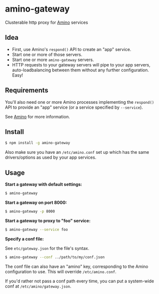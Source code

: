 amino-gateway
===============

Clusterable http proxy for [Amino](https://github.com/cantina/amino) services

Idea
----

  - First, use Amino's `respond()` API to create an "app" service.
  - Start one or more of those servers.
  - Start one or more `amino-gateway` servers.
  - HTTP requests to your gateway servers will pipe to your app servers,
    auto-loadbalancing between them without any further configuration. Easy!

Requirements
------------

You'll also need one or more Amino processes implementing the `respond()` API
to provide an "app" service (or a service specified by `--service`).

See [Amino](https://github.com/cantina/amino) for more information.

Install
-------

```bash
$ npm install -g amino-gateway
```

Also make sure you have an `/etc/amino.conf` set up which has the same drivers/options
as used by your app services.

Usage
-----

**Start a gateway with default settings:**

```bash
$ amino-gateway
```

**Start a gateway on port 8000:**

```bash
$ amino-gateway -p 8000
```

**Start a gateway to proxy to "foo" service:**

```bash
$ amino-gateway --service foo
```

**Specify a conf file:**

See `etc/gateway.json` for the file's syntax.

```bash
$ amino-gateway --conf ../path/to/my/conf.json
```

The conf file can also have an "amino" key, corresponding to the Amino configuration to
use. This will override `/etc/amino.conf`.

If you'd rather not pass a conf path every time, you can put a system-wide conf at
`/etc/amino/gateway.json`.